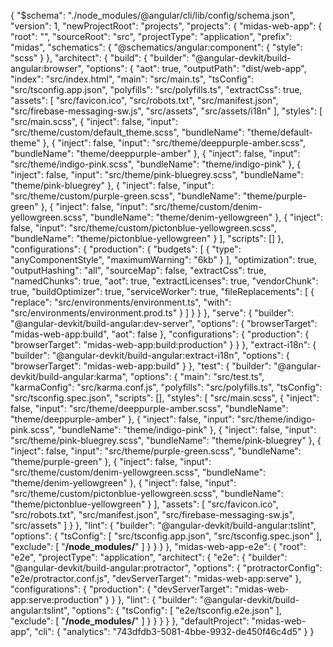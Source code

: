 {
"$schema": "./node_modules/@angular/cli/lib/config/schema.json",
"version": 1,
"newProjectRoot": "projects",
"projects": {
"midas-web-app": {
"root": "",
"sourceRoot": "src",
"projectType": "application",
"prefix": "midas",
"schematics": {
"@schematics/angular:component": {
"style": "scss"
}
},
"architect": {
"build": {
"builder": "@angular-devkit/build-angular:browser",
"options": {
"aot": true,
"outputPath": "dist/web-app",
"index": "src/index.html",
"main": "src/main.ts",
"tsConfig": "src/tsconfig.app.json",
"polyfills": "src/polyfills.ts",
"extractCss": true,
"assets": [
"src/favicon.ico",
"src/robots.txt",
"src/manifest.json",
"src/firebase-messaging-sw.js",
"src/assets",
"src/assets/i18n"
],
"styles": [
"src/main.scss",
{
"inject": false,
"input": "src/theme/custom/default_theme.scss",
"bundleName": "theme/default-theme"
},
{
"inject": false,
"input": "src/theme/deeppurple-amber.scss",
"bundleName": "theme/deeppurple-amber"
},
{
"inject": false,
"input": "src/theme/indigo-pink.scss",
"bundleName": "theme/indigo-pink"
},
{
"inject": false,
"input": "src/theme/pink-bluegrey.scss",
"bundleName": "theme/pink-bluegrey"
},
{
"inject": false,
"input": "src/theme/custom/purple-green.scss",
"bundleName": "theme/purple-green"
},
{
"inject": false,
"input": "src/theme/custom/denim-yellowgreen.scss",
"bundleName": "theme/denim-yellowgreen"
},
{
"inject": false,
"input": "src/theme/custom/pictonblue-yellowgreen.scss",
"bundleName": "theme/pictonblue-yellowgreen"
}
],
"scripts": []
},
"configurations": {
"production": {
"budgets": [
{
"type": "anyComponentStyle",
"maximumWarning": "6kb"
}
],
"optimization": true,
"outputHashing": "all",
"sourceMap": false,
"extractCss": true,
"namedChunks": true,
"aot": true,
"extractLicenses": true,
"vendorChunk": true,
"buildOptimizer": true,
"serviceWorker": true,
"fileReplacements": [
{
"replace": "src/environments/environment.ts",
"with": "src/environments/environment.prod.ts"
}
]
}
}
},
"serve": {
"builder": "@angular-devkit/build-angular:dev-server",
"options": {
"browserTarget": "midas-web-app:build",
"aot": false
},
"configurations": {
"production": {
"browserTarget": "midas-web-app:build:production"
}
}
},
"extract-i18n": {
"builder": "@angular-devkit/build-angular:extract-i18n",
"options": {
"browserTarget": "midas-web-app:build"
}
},
"test": {
"builder": "@angular-devkit/build-angular:karma",
"options": {
"main": "src/test.ts",
"karmaConfig": "src/karma.conf.js",
"polyfills": "src/polyfills.ts",
"tsConfig": "src/tsconfig.spec.json",
"scripts": [],
"styles": [
"src/main.scss",
{
"inject": false,
"input": "src/theme/deeppurple-amber.scss",
"bundleName": "theme/deeppurple-amber"
},
{
"inject": false,
"input": "src/theme/indigo-pink.scss",
"bundleName": "theme/indigo-pink"
},
{
"inject": false,
"input": "src/theme/pink-bluegrey.scss",
"bundleName": "theme/pink-bluegrey"
},
{
"inject": false,
"input": "src/theme/purple-green.scss",
"bundleName": "theme/purple-green"
},
{
"inject": false,
"input": "src/theme/custom/denim-yellowgreen.scss",
"bundleName": "theme/denim-yellowgreen"
},
{
"inject": false,
"input": "src/theme/custom/pictonblue-yellowgreen.scss",
"bundleName": "theme/pictonblue-yellowgreen"
}
],
"assets": [
"src/favicon.ico",
"src/robots.txt",
"src/manifest.json",
"src/firebase-messaging-sw.js",
"src/assets"
]
}
},
"lint": {
"builder": "@angular-devkit/build-angular:tslint",
"options": {
"tsConfig": [
"src/tsconfig.app.json",
"src/tsconfig.spec.json"
],
"exclude": [
"**/node_modules/**"
]
}
}
}
},
"midas-web-app-e2e": {
"root": "e2e",
"projectType": "application",
"architect": {
"e2e": {
"builder": "@angular-devkit/build-angular:protractor",
"options": {
"protractorConfig": "e2e/protractor.conf.js",
"devServerTarget": "midas-web-app:serve"
},
"configurations": {
"production": {
"devServerTarget": "midas-web-app:serve:production"
}
}
},
"lint": {
"builder": "@angular-devkit/build-angular:tslint",
"options": {
"tsConfig": [
"e2e/tsconfig.e2e.json"
],
"exclude": [
"**/node_modules/**"
]
}
}
}
}
},
"defaultProject": "midas-web-app",
"cli": {
"analytics": "743dfdb3-5081-4bbe-9932-de450f46c4d5"
}
}
